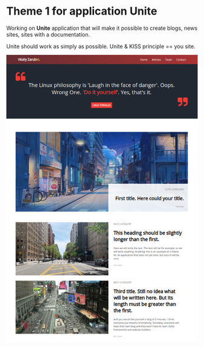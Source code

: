 Theme 1 for application **Unite**
===================

Working on **Unite** application that will make it possible to create blogs, news sites, sites with a documentation.

Unite should work as simply as possible. Unite & KISS principle == you site.


![picture](data/preview3.png)